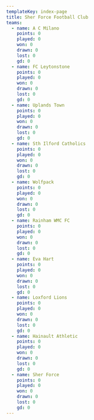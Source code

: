 ```yaml
---
templateKey: index-page
title: Sher Force Football Club
teams:
  - name: A C Milano
    points: 0
    played: 0
    won: 0
    drawn: 0
    lost: 0
    gd: 0
  - name: FC Leytonstone
    points: 0
    played: 0
    won: 0
    drawn: 0
    lost: 0
    gd: 0
  - name: Uplands Town
    points: 0
    played: 0
    won: 0
    drawn: 0
    lost: 0
    gd: 0
  - name: Sth Ilford Catholics
    points: 0
    played: 0
    won: 0
    drawn: 0
    lost: 0
    gd: 0
  - name: Wolfpack
    points: 0
    played: 0
    won: 0
    drawn: 0
    lost: 0
    gd: 0
  - name: Rainham WMC FC
    points: 0
    played: 0
    won: 0
    drawn: 0
    lost: 0
    gd: 0
  - name: Eva Hart
    points: 0
    played: 0
    won: 0
    drawn: 0
    lost: 0
    gd: 0
  - name: Loxford Lions
    points: 0
    played: 0
    won: 0
    drawn: 0
    lost: 0
    gd: 0
  - name: Hainault Athletic
    points: 0
    played: 0
    won: 0
    drawn: 0
    lost: 0
    gd: 0
  - name: Sher Force
    points: 0
    played: 0
    won: 0
    drawn: 0
    lost: 0
    gd: 0
---
```

